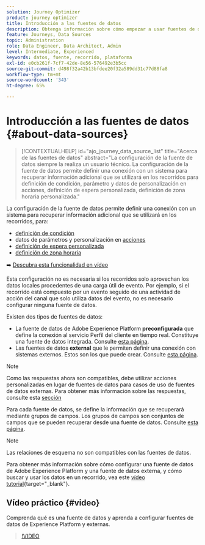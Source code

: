 ```yaml
---
solution: Journey Optimizer
product: journey optimizer
title: Introducción a las fuentes de datos
description: Obtenga información sobre cómo empezar a usar fuentes de datos
feature: Journeys, Data Sources
topic: Administration
role: Data Engineer, Data Architect, Admin
level: Intermediate, Experienced
keywords: datos, fuente, recorrido, plataforma
exl-id: e0cb261f-7cf7-42de-8e56-576492e3b5cc
source-git-commit: d498f32a42b13bfdee20f32a589dd31c77d88fa8
workflow-type: tm+mt
source-wordcount: '343'
ht-degree: 65%

---
```


# Introducción a las fuentes de datos {#about-data-sources}

>[!CONTEXTUALHELP]
>id="ajo_journey_data_source_list"
>title="Acerca de las fuentes de datos"
>abstract="La configuración de la fuente de datos siempre la realiza un usuario técnico. La configuración de la fuente de datos permite definir una conexión con un sistema para recuperar información adicional que se utilizará en los recorridos para definición de condición, parámetro y datos de personalización en acciones, definición de espera personalizada, definición de zona horaria personalizada."

La configuración de la fuente de datos permite definir una conexión con un sistema para recuperar información adicional que se utilizará en los recorridos, para:

* [definición de condición](../building-journeys/condition-activity.md)
* datos de parámetros y personalización en [acciones](../action/action.md)
* [definición de espera personalizada](../building-journeys/wait-activity.md#custom)
* [definición de zona horaria](../building-journeys/timezone-management.md)

➡️ [Descubra esta funcionalidad en vídeo](#video)

Esta configuración no es necesaria si los recorridos solo aprovechan los datos locales procedentes de una carga útil de evento. Por ejemplo, si el recorrido está compuesto por un evento seguido de una actividad de acción del canal que solo utiliza datos del evento, no es necesario configurar ninguna fuente de datos.

Existen dos tipos de fuentes de datos:

* La fuente de datos de Adobe Experience Platform **preconfigurada** que define la conexión al servicio Perfil del cliente en tiempo real. Constituye una fuente de datos integrada. Consulte [esta página](../datasource/adobe-experience-platform-data-source.md).
* Las fuentes de datos **external** que le permiten definir una conexión con sistemas externos. Estos son los que puede crear. Consulte [esta página](../datasource/external-data-sources.md).

>[!NOTE]
>
>Como las respuestas ahora son compatibles, debe utilizar acciones personalizadas en lugar de fuentes de datos para casos de uso de fuentes de datos externas. Para obtener más información sobre las respuestas, consulte esta [sección](../action/action-response.md)

Para cada fuente de datos, se define la información que se recuperará mediante grupos de campos. Los grupos de campos son conjuntos de campos que se pueden recuperar desde una fuente de datos. Consulte [esta página](../datasource/configure-data-sources.md#define-field-groups).

>[!NOTE]
>
>Las relaciones de esquema no son compatibles con las fuentes de datos.

Para obtener más información sobre cómo configurar una fuente de datos de Adobe Experience Platform y una fuente de datos externa, y cómo buscar y usar los datos en un recorrido, vea este [vídeo tutorial](https://experienceleague.adobe.com/docs/journey-optimizer-learn/tutorials/journey-configuration/configure-data-sources.html?lang=es){target="_blank"}.

## Vídeo práctico {#video}

Comprenda qué es una fuente de datos y aprenda a configurar fuentes de datos de Experience Platform y externas.

>[!VIDEO](https://video.tv.adobe.com/v/334256?quality=12)

